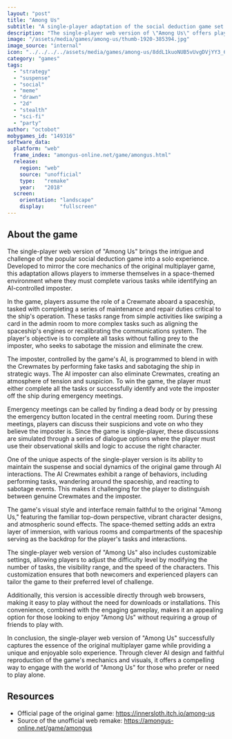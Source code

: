 ```yaml
---
layout: "post"
title: "Among Us"
subtitle: "A single-player adaptation of the social deduction game set in a space-themed environment."
description: "The single-player web version of \"Among Us\" offers players the experience of the popular social deduction game where they must complete tasks on a spaceship while identifying an imposter among them. This version provides an AI-controlled environment, replicating the intrigue and challenge of the original multiplayer format."
image: "/assets/media/games/among-us/thumb-1920-385394.jpg"
image_source: "internal"
icon: "../../../../assets/media/games/among-us/8ddL1kuoNUB5vUvgDVjYY3_6HwQcrg1K2fd_R8soD-e2QYj8fT9cfhfh3G0hnSruLKec.jpg"
category: "games"
tags:
  - "strategy"
  - "suspense"
  - "social"
  - "meme"
  - "drawn"
  - "2d"
  - "stealth"
  - "sci-fi"
  - "party"
author: "octobot"
mobygames_id: "149316"
software_data:
  platform: "web"
  frame_index: "amongus-online.net/game/amongus.html"
  release:
    region: "web"
    source: "unofficial"
    type:   "remake"
    year:   "2018"
  screen:
    orientation: "landscape"
    display:     "fullscreen"
---
```


## About the game

The single-player web version of "Among Us" brings the intrigue and challenge of the popular social deduction game into a solo experience. Developed to mirror the core mechanics of the original multiplayer game, this adaptation allows players to immerse themselves in a space-themed environment where they must complete various tasks while identifying an AI-controlled imposter.

In the game, players assume the role of a Crewmate aboard a spaceship, tasked with completing a series of maintenance and repair duties critical to the ship's operation. These tasks range from simple activities like swiping a card in the admin room to more complex tasks such as aligning the spaceship's engines or recalibrating the communications system. The player's objective is to complete all tasks without falling prey to the imposter, who seeks to sabotage the mission and eliminate the crew.

The imposter, controlled by the game's AI, is programmed to blend in with the Crewmates by performing fake tasks and sabotaging the ship in strategic ways. The AI imposter can also eliminate Crewmates, creating an atmosphere of tension and suspicion. To win the game, the player must either complete all the tasks or successfully identify and vote the imposter off the ship during emergency meetings.

Emergency meetings can be called by finding a dead body or by pressing the emergency button located in the central meeting room. During these meetings, players can discuss their suspicions and vote on who they believe the imposter is. Since the game is single-player, these discussions are simulated through a series of dialogue options where the player must use their observational skills and logic to accuse the right character.

One of the unique aspects of the single-player version is its ability to maintain the suspense and social dynamics of the original game through AI interactions. The AI Crewmates exhibit a range of behaviors, including performing tasks, wandering around the spaceship, and reacting to sabotage events. This makes it challenging for the player to distinguish between genuine Crewmates and the imposter.

The game's visual style and interface remain faithful to the original "Among Us," featuring the familiar top-down perspective, vibrant character designs, and atmospheric sound effects. The space-themed setting adds an extra layer of immersion, with various rooms and compartments of the spaceship serving as the backdrop for the player's tasks and interactions.

The single-player web version of "Among Us" also includes customizable settings, allowing players to adjust the difficulty level by modifying the number of tasks, the visibility range, and the speed of the characters. This customization ensures that both newcomers and experienced players can tailor the game to their preferred level of challenge.

Additionally, this version is accessible directly through web browsers, making it easy to play without the need for downloads or installations. This convenience, combined with the engaging gameplay, makes it an appealing option for those looking to enjoy "Among Us" without requiring a group of friends to play with.

In conclusion, the single-player web version of "Among Us" successfully captures the essence of the original multiplayer game while providing a unique and enjoyable solo experience. Through clever AI design and faithful reproduction of the game's mechanics and visuals, it offers a compelling way to engage with the world of "Among Us" for those who prefer or need to play alone.

## Resources

* Official page of the original game: <https://innersloth.itch.io/among-us>
* Source of the unofficial web remake: <https://amongus-online.net/game/amongus>


